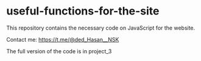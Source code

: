 # useful-functions-for-the-site
This repository contains the necessary code on JavaScript for the website.

Contact me: https://t.me/@ded_Hasan__NSK

The full version of the code is in project_3
